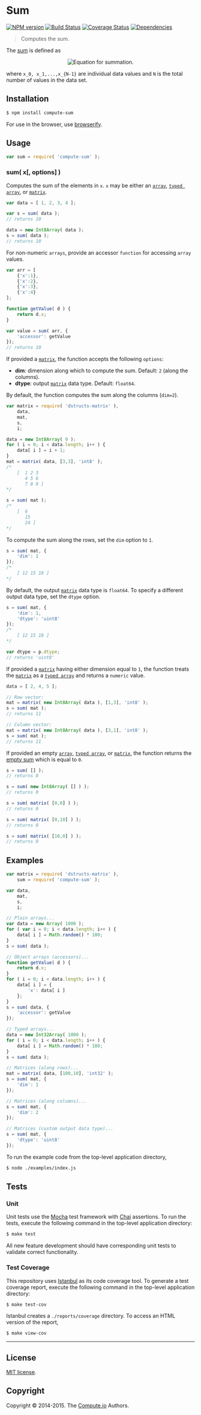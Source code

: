 Sum
===
[![NPM version][npm-image]][npm-url] [![Build Status][travis-image]][travis-url] [![Coverage Status][coveralls-image]][coveralls-url] [![Dependencies][dependencies-image]][dependencies-url]

> Computes the sum.

The [sum](http://en.wikipedia.org/wiki/Summation) is defined as

<div class="equation" align="center" data-raw-text="\sum_{i=0}^{N-1} x_i = x_0 + x_1 + x_2 + \ldots + x_{N-2} + x_{N-1}" data-equation="eq:sum">
	<img src="https://cdn.rawgit.com/compute-io/sum/f6e6f6cd4c7b9355ad0613bc18b896f62dccc359/docs/img/eqn.svg" alt="Equation for summation.">
	<br>
</div>

where `x_0, x_1,...,x_{N-1}` are individual data values and `N` is the total number of values in the data set.


## Installation

``` bash
$ npm install compute-sum
```

For use in the browser, use [browserify](https://github.com/substack/node-browserify).


## Usage

``` javascript
var sum = require( 'compute-sum' );
```

### sum( x[, options] )

Computes the sum of the elements in `x`. `x` may be either an [`array`](https://developer.mozilla.org/en-US/docs/Web/JavaScript/Reference/Global_Objects/Array), [`typed array`](https://developer.mozilla.org/en-US/docs/Web/JavaScript/Typed_arrays), or [`matrix`](https://github.com/dstructs/matrix).

``` javascript
var data = [ 1, 2, 3, 4 ];

var s = sum( data );
// returns 10

data = new Int8Array( data );
s = sum( data );
// returns 10
```

For non-numeric `arrays`, provide an accessor `function` for accessing `array` values.

``` javascript
var arr = [
	{'x':1},
	{'x':2},
	{'x':3},
	{'x':4}
];

function getValue( d ) {
	return d.x;
}

var value = sum( arr, {
	'accessor': getValue
});
// returns 10
```

If provided a [`matrix`](https://github.com/dstructs/matrix), the function accepts the following `options`:

*	__dim__: dimension along which to compute the sum. Default: `2` (along the columns).
*	__dtype__: output [`matrix`](https://github.com/dstructs/matrix) data type. Default: `float64`.

By default, the function computes the sum along the columns (`dim=2`).

``` javascript
var matrix = require( 'dstructs-matrix' ),
	data,
	mat,
	s,
	i;

data = new Int8Array( 9 );
for ( i = 0; i < data.length; i++ ) {
	data[ i ] = i + 1;
}
mat = matrix( data, [3,3], 'int8' );
/*
	[  1 2 3
	   4 5 6
	   7 8 9 ]
*/

s = sum( mat );
/*
	[  6
	   15
	   24 ]
*/
```

To compute the sum along the rows, set the `dim` option to `1`.

``` javascript
s = sum( mat, {
	'dim': 1
});
/*
	[ 12 15 18 ]
*/
```

By default, the output [`matrix`](https://github.com/dstructs/matrix) data type is `float64`. To specify a different output data type, set the `dtype` option.

``` javascript
s = sum( mat, {
	'dim': 1,
	'dtype': 'uint8'
});
/*
	[ 12 15 18 ]
*/

var dtype = p.dtype;
// returns 'uint8'
```

If provided a [`matrix`](https://github.com/dstructs/matrix) having either dimension equal to `1`, the function treats the [`matrix`](https://github.com/dstructs/matrix) as a [`typed array`](https://developer.mozilla.org/en-US/docs/Web/JavaScript/Typed_arrays) and returns a `numeric` value.

``` javascript
data = [ 2, 4, 5 ];

// Row vector:
mat = matrix( new Int8Array( data ), [1,3], 'int8' );
s = sum( mat );
// returns 11

// Column vector:
mat = matrix( new Int8Array( data ), [3,1], 'int8' );
s = sum( mat );
// returns 11
```

If provided an empty [`array`](https://developer.mozilla.org/en-US/docs/Web/JavaScript/Reference/Global_Objects/Array), [`typed array`](https://developer.mozilla.org/en-US/docs/Web/JavaScript/Typed_arrays), or [`matrix`](https://github.com/dstructs/matrix), the function returns the [empty sum](http://en.wikipedia.org/wiki/Empty_sum) which is equal to `0`.

``` javascript
s = sum( [] );
// returns 0

s = sum( new Int8Array( [] ) );
// returns 0

s = sum( matrix( [0,0] ) );
// returns 0

s = sum( matrix( [0,10] ) );
// returns 0

s = sum( matrix( [10,0] ) );
// returns 0
```

## Examples

``` javascript
var matrix = require( 'dstructs-matrix' ),
	sum = require( 'compute-sum' );

var data,
	mat,
	s,
	i;

// Plain arrays...
var data = new Array( 1000 );
for ( var i = 0; i < data.length; i++ ) {
	data[ i ] = Math.random() * 100;
}
s = sum( data );

// Object arrays (accessors)...
function getValue( d ) {
	return d.x;
}
for ( i = 0; i < data.length; i++ ) {
	data[ i ] = {
		'x': data[ i ]
	};
}
s = sum( data, {
	'accessor': getValue
});

// Typed arrays...
data = new Int32Array( 1000 );
for ( i = 0; i < data.length; i++ ) {
	data[ i ] = Math.random() * 100;
}
s = sum( data );

// Matrices (along rows)...
mat = matrix( data, [100,10], 'int32' );
s = sum( mat, {
	'dim': 1
});

// Matrices (along columns)...
s = sum( mat, {
	'dim': 2
});

// Matrices (custom output data type)...
s = sum( mat, {
	'dtype': 'uint8'
});
```

To run the example code from the top-level application directory,

``` bash
$ node ./examples/index.js
```


## Tests

### Unit

Unit tests use the [Mocha](http://mochajs.org) test framework with [Chai](http://chaijs.com) assertions. To run the tests, execute the following command in the top-level application directory:

``` bash
$ make test
```

All new feature development should have corresponding unit tests to validate correct functionality.


### Test Coverage

This repository uses [Istanbul](https://github.com/gotwarlost/istanbul) as its code coverage tool. To generate a test coverage report, execute the following command in the top-level application directory:

``` bash
$ make test-cov
```

Istanbul creates a `./reports/coverage` directory. To access an HTML version of the report,

``` bash
$ make view-cov
```

---
## License

[MIT license](http://opensource.org/licenses/MIT).

## Copyright

Copyright &copy; 2014-2015. The [Compute.io](https://github.com/compute-io) Authors.


[npm-image]: http://img.shields.io/npm/v/compute-sum.svg
[npm-url]: https://npmjs.org/package/compute-sum

[travis-image]: http://img.shields.io/travis/compute-io/sum/master.svg
[travis-url]: https://travis-ci.org/compute-io/sum

[coveralls-image]: https://img.shields.io/coveralls/compute-io/sum/master.svg
[coveralls-url]: https://coveralls.io/r/compute-io/sum?branch=master

[dependencies-image]: http://img.shields.io/david/compute-io/sum.svg
[dependencies-url]: https://david-dm.org/compute-io/sum

[dev-dependencies-image]: http://img.shields.io/david/dev/compute-io/sum.svg
[dev-dependencies-url]: https://david-dm.org/dev/compute-io/sum

[github-issues-image]: http://img.shields.io/github/issues/compute-io/sum.svg
[github-issues-url]: https://github.com/compute-io/sum/issues
